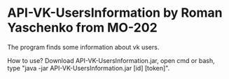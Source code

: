 # API-VK-UsersInformation by Roman Yaschenko from MO-202
<p>The program finds some information about vk users.
<p>How to use? Download API-VK-UsersInformation.jar, open cmd or bash, type "java -jar API-VK-UsersInformation.jar [id] [token]".
